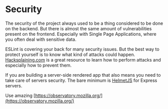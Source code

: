 # Security

The security of the project always used to be a thing considered to be done on the backend. But there is almost the same amount of vulnerabilities present on the frontend. Especially with Single Page Applications, where you often deal with sensitive data.

ESLint is covering your back for many security issues. But the best way to protect yourself is to know what kind of attacks could happen. [Hacksplaining.com](https://www.hacksplaining.com) is a great resource to learn how to perform attacks and especially how to prevent them.

If you are building a server-side rendered app that also means you need to take care of servers security. The bare minimum is [HelmetJS](https://helmetjs.github.io) for Express servers.

Use amazing [https://observatory.mozilla.org/](https://observatory.mozilla.org/)

